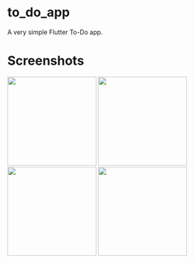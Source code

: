 # to_do_app

A very simple Flutter To-Do app.

# Screenshots

<img src="https://github.com/dsBeat/to_do_app/blob/master/screenshots/img_1.jpg" width="200">

<img src="https://github.com/dsBeat/to_do_app/blob/master/screenshots/img_2.jpg" width="200">

<img src="https://github.com/dsBeat/to_do_app/blob/master/screenshots/img_3.jpg" width="200">

<img src="https://github.com/dsBeat/to_do_app/blob/master/screenshots/img_4.jpg" width="200">
